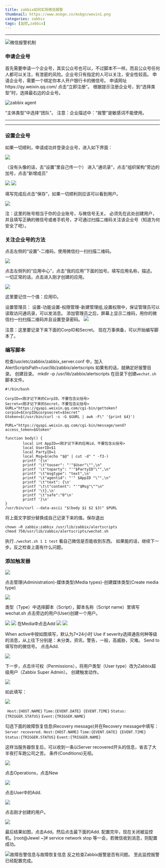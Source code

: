 ```yaml
---
title: zabbix如何实现微信报警
thumbnail: https://www.msbgn.cn/msbgn/wexin1.png
categories: zabbix
tags: [监控,zabbix]
---
```


-------------------


![微信报警机制](https://www.msbgn.cn/msbgn/wexin1.png)

 
<!-- more -->

###  申请企业号

首先需要申请一个企业号，其实公众号也可以，不过脚本不一样。而且公众号任何人都可以关注，有泄密的风险。企业号只有指定的人可以关注，安全性较高。
申请企业号，需要一个绑定你本人开户银行卡的微信号。
申请网址https://qy.weixin.qq.com/
点击“立即注册”。
根据提示注册企业号，到“选择类型”时，选择最右边的企业号。

![zabbix agent](https://www.msbgn.cn/msbgn/wexin00.png)

“主体类型”中选择“团队”。
注意：企业描述中：“报警”是敏感词不能使用。


-------------------


-------------------
###  设置企业号

如果一切顺利，申请成功并登录企业号，进入如下界面：

![ ](https://www.msbgn.cn/msbgn/wexin1.png)

（没有头像的话，去“设置”里自己传一个）
进入“通讯录”，点击“组织架构”旁边的加号，点击“新增成员”

![ ](https://www.msbgn.cn/msbgn/wexin2.png)
![ ](https://www.msbgn.cn/msbgn/wexin3.png)

填写完成后点击“保存”，如果一切顺利则应该可以看到用户。

![ ](https://www.msbgn.cn/msbgn/wexin4.png)

注：这里的账号相当于你的企业账号，与微信号无关。
必须先在此处创建用户，并且填写正确的微信号或者手机号，才可通过扫描二维码关注该企业号（知道为何安全了吧）。

###  关注企业号的方法


点击左侧的“设置”-二维码，使用微信扫一扫扫描二维码。

![ ](https://www.msbgn.cn/msbgn/wexin5.png)


点击左侧列的“应用中心”，点击“我的应用”下面的加号。填写应用名称，描述。
一切正常的话，点击进入刚才创建的应用。


![ ](https://www.msbgn.cn/msbgn/wexin6.png)

这里要记住一个值：应用ID。

设置管理员：
设置-功能设置-权限管理-新建管理组,设置权限中，保证管理员可以读取访问通讯录，可以发消息。
添加管理员之后，屏幕上显示二维码，用你的微信扫一扫扫描二维码并且设置登录密码。
![ ](https://www.msbgn.cn/msbgn/wexin7.png)

注意：这里要记录下来下面的CorpID和Secret。
现在万事俱备，可以开始编写脚本了。


### 编写脚本


检查/usr/etc/zabbix/zabbix_server.conf 中，加入
 AlertScriptsPath=/usr/lib/zabbix/alertscripts
如果有的话，就确定好报警目录。
创建目录。
mkdir –p /usr/lib/zabbix/alertscripts
在目录下创建`wechat.sh` 脚本文件。

```
#!/bin/bash

CorpID=<刚才记下来的CorpID，不要包含尖括号>
Secret=<刚才记下来的Secret，不要包含尖括号>
GURL="https://qyapi.weixin.qq.com/cgi-bin/gettoken?corpid=$CorpID&corpsecret=$Secret"
Gtoken=$(/usr/bin/curl -s -G $GURL | awk -F\" '{print $4}')

PURL="https://qyapi.weixin.qq.com/cgi-bin/message/send?access_token=$Gtoken"

function body() {
        local int AppID=<刚才记下来的应用id，不要包含尖括号>                        
        local UserID=$1                        
        local PartyID=1                          
        local Msg=$(echo "$@" | cut -d" " -f3-)  
        printf '{\n'
        printf '\t"touser": "'"$User"\"",\n"
        printf '\t"toparty": "'"$PartyID"\"",\n"
        printf '\t"msgtype": "text",\n'
        printf '\t"agentid": "'" $AppID "\"",\n"
        printf '\t"text": {\n'
        printf '\t\t"content": "'"$Msg"\""\n"
        printf '\t},\n'
        printf '\t"safe":"0"\n'
        printf '}\n'
}
/usr/bin/curl --data-ascii "$(body $1 $2 $3)" $PURL

```

将上面文字部分替换成自己记录下来的值。保存退出

```
chown –R zabbix:zabbix /usr/lib/zabbix/alertscripts
chmod 750/usr/lib/zabbix/alertscripts/wechat.sh
```

执行`./wechat.sh 1 1 test` 看自己微信是否能收到东西。
如果能的话，继续下一步。反之检查上面有什么问题。


### 添加触发器

 ![ ](https://www.msbgn.cn/msbgn/weixin10.png)

点击管理(Administration)-媒体类型(Media types)-创建媒体类型(Create media type)

 ![ ](https://www.msbgn.cn/msbgn/weixin11.png)
 
类型（Type）中选择脚本（Script），脚本名称（Script name）里填写wechat.sh
点击旁边的用户(User)创建一个用户。

 ![ ](https://www.msbgn.cn/msbgn/weixin12.png)
 ![ ](https://www.msbgn.cn/msbgn/weixin13.png)
 在Media中点击Add
 ![ ](https://www.msbgn.cn/msbgn/weixin14.png)
 ![ ](https://www.msbgn.cn/msbgn/weixin15.png)

When active中按如图填写，默认为7*24小时
Use if severity选择通告何种等级的消息，从上往下分别是：未分类，资讯，警告，一般，高威胁，灾难。
Send to 填写你的微信号。
点击Add.

![ ](https://www.msbgn.cn/msbgn/weixin16.png)


下一步，点击许可权（Permissions），将用户类型（User type）改为Zabbix超级用户（Zabbix Super Admin）。
创建触发动作。

![ ](https://www.msbgn.cn/msbgn/weixin17.png)


如此填写：


![ ](https://www.msbgn.cn/msbgn/weixin18.png)


` Host:{HOST.NAME}`
`Time:{EVENT.DATE} {EVENT.TIME}`
`Status:{TRIGGER.STATUS}`
`Event:{TRIGGER.NAME}`

勾选下面的故障恢复信息(Recovery message)并在Recovery message中填写：
`Server recovered.`
`Host:{HOST.NAME}`
`Time:{EVENT.DATE} {EVENT.TIME}`
`Status:{TRIGGER.STATUS}`
`Event:{TRIGGER.NAME} `

这样当服务器恢复后，可以收到一条以Server recovered开头的信息，省去了大半夜打车跑公司之苦。
条件(Conditions)无视。

![ ](https://www.msbgn.cn/msbgn/weixin19.png)

点击Operations，点击New

![ ](https://www.msbgn.cn/msbgn/weixin20.png)

点击User中的Add. 

![ ](https://www.msbgn.cn/msbgn/weixin21.png)


点击刚才创建的用户。

![ ](https://www.msbgn.cn/msbgn/weixin22.png)


最后结果如图，点击Add。然后点击最下面的Add.
配置完毕，现在关闭被监控机。[root@Jewel ~]# service network stop
等一会，若微信收到消息，则配置成功。

![ 故障告警信息与故障恢复信息 ](https://www.msbgn.cn/msbgn/wwwx11.png)
反之检查Zabbix报警是否有问题。
至此监控报警已经配置完成。
